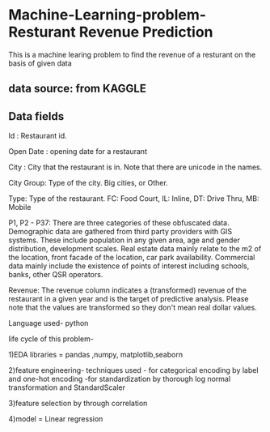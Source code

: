 # Machine-Learning-problem-Resturant Revenue Prediction

This is a machine learing problem to find the revenue of a resturant on the basis of given data

## data source: from KAGGLE

## Data fields

Id : Restaurant id. 

Open Date : opening date for a restaurant

City : City that the restaurant is in. Note that there are unicode in the names. 

City Group: Type of the city. Big cities, or Other. 

Type: Type of the restaurant. FC: Food Court, IL: Inline, DT: Drive Thru, MB: Mobile

P1, P2 - P37: There are three categories of these obfuscated data. Demographic data are gathered from third party providers with GIS systems. These include population in any given area, age and gender distribution, development scales. Real estate data mainly relate to the m2 of the location, front facade of the location, car park availability. Commercial data mainly include the existence of points of interest including schools, banks, other QSR operators.

Revenue: The revenue column indicates a (transformed) revenue of the restaurant in a given year and is the target of predictive analysis. Please note that the values are transformed so they don't mean real dollar values. 

Language used- python

life cycle of this problem-

1)EDA
  libraries = pandas ,numpy, matplotlib,seaborn
  
2)feature engineering-
  techniques used - for categorical encoding by label and one-hot encoding
                  -for standardization by thorough log normal transformation and StandardScaler

3)feature selection by through correlation

4)model = Linear regression
                  
